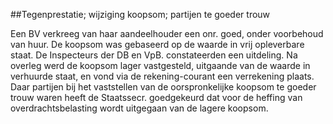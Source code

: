 <meta http-equiv='Content-Type' content='text/html; charset=utf-8' />

##Tegenprestatie; wijziging koopsom; partijen te goeder trouw

Een BV verkreeg van haar aandeelhouder een onr. goed, onder voorbehoud van huur. De koopsom was gebaseerd op de waarde in vrij opleverbare staat. De Inspecteurs der DB en VpB. constateerden een uitdeling. Na overleg werd de koopsom lager vastgesteld, uitgaande van de waarde in verhuurde staat, en vond via de rekening-courant een verrekening plaats. Daar partijen bij het vaststellen van de oorspronkelijke koopsom te goeder trouw waren heeft de Staatssecr. goedgekeurd dat voor de heffing van overdrachtsbelasting wordt uitgegaan van de lagere koopsom.    

